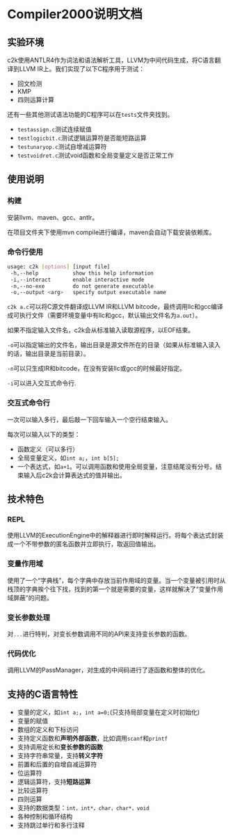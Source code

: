 # Compiler2000说明文档

## 实验环境

c2k使用ANTLR4作为词法和语法解析工具，LLVM为中间代码生成，将C语言翻译到LLVM IR上。我们实现了以下C程序用于测试：

- 回文检测
- KMP
- 四则运算计算

还有一些其他测试语法功能的C程序可以在`tests`文件夹找到。

- `testassign.c`测试连续赋值
- `testlogicbit.c`测试逻辑运算符是否能短路运算
- `testunaryop.c`测试自增减运算符
- `testvoidret.c`测试void函数和全局变量定义是否正常工作

## 使用说明

### 构建

安装llvm、maven、gcc、antlr。

在项目文件夹下使用mvn compile进行编译，maven会自动下载安装依赖库。

### 命令行使用

```bash
usage: c2k [options] [input file]
 -h,--help           show this help information
 -i,--interact       enable interactive mode
 -n,--no-exe         do not generate executable
 -o,--output <arg>   specify output executable name
```

`c2k a.c`可以将C源文件翻译成LLVM IR和LLVM bitcode，最终调用llc和gcc编译成可执行文件（需要环境变量中有llc和gcc，默认输出文件名为`a.out`）。

如果不指定输入文件名，c2k会从标准输入读取源程序，以EOF结束。

`-o`可以指定输出的文件名，输出目录是源文件所在的目录（如果从标准输入读入的话，输出目录是当前目录）。

`-n`可以只生成IR和bitcode，在没有安装llc或gcc的时候最好指定。

`-i`可以进入交互式命令行.

### 交互式命令行

一次可以输入多行，最后敲一下回车输入一个空行结束输入。

每次可以输入以下的类型：

- 函数定义（可以多行）
- 全局变量定义，如`int a;`，`int b[5];`
- 一个表达式，如`a+1`。可以调用函数和使用全局变量，注意结尾没有分号。结束输入后c2k会计算表达式的值并输出。

## 技术特色

### REPL

使用LLVM的ExecutionEngine中的解释器进行即时解释运行。将每个表达式封装成一个不带参数的匿名函数并立即执行，取返回值输出。

### 变量作用域

使用了一个“字典栈”，每个字典中存放当前作用域的变量。当一个变量被引用时从栈顶的字典挨个往下找，找到的第一个就是需要的变量，这样就解决了“变量作用域屏蔽”的问题。

### 变长参数处理

对`...`进行特判，对变长参数调用不同的API来支持变长参数的函数。

### 代码优化

调用LLVM的PassManager，对生成的中间码进行了逐函数和整体的优化。

## 支持的C语言特性

- 变量的定义，如`int a;`，`int a=0;`(只支持局部变量在定义时初始化)
- 变量的赋值
- 数组的定义和下标访问
- 支持定义函数和**声明外部函数**，比如调用`scanf`和`printf`
- 支持调用定长和**变长参数的函数**
- 支持字符串常量，支持**转义字符**
- 前置和后置的自增自减运算符
- 位运算符
- 逻辑运算符，支持**短路运算**
- 比较运算符
- 四则运算
- 支持的数据类型：`int，int*，char，char*，void`
- 各种控制和循环结构
- 支持跳过单行和多行注释

